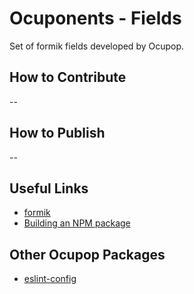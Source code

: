 # Ocuponents - Fields
Set of formik fields developed by Ocupop.

## How to Contribute
--
## How to Publish
--

## Useful Links
- [formik](https://formik.org/)
- [Building an NPM package](https://onderonur.netlify.app/blog/creating-a-typescript-library-with-vite/)

## Other Ocupop Packages
- [eslint-config](https://github.com/ocupop/eslint-config)